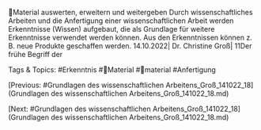 Material auswerten, erweitern und weitergeben
Durch wissenschaftliches Arbeiten und die Anfertigung einer wissenschaftlichen Arbeit werden Erkenntnisse 
(Wissen) aufgebaut, die als Grundlage für weitere Erkenntnisse verwendet werden können. 
Aus den Erkenntnissen können z. B. neue Produkte geschaffen werden.
14.10.2022| Dr. Christine Groß| 11Der frühe Begriff der 

   Tags & Topics:
   #Erkenntnis
   #Material
   #material
   #Anfertigung

[Previous: #Grundlagen des wissenschaftlichen Arbeitens_Groß_141022_18](Grundlagen des wissenschaftlichen Arbeitens_Groß_141022_18.md)

[Next: #Grundlagen des wissenschaftlichen Arbeitens_Groß_141022_18](Grundlagen des wissenschaftlichen Arbeitens_Groß_141022_18.md)